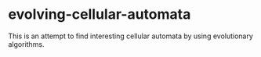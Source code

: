 # evolving-cellular-automata
This is an attempt to find interesting cellular automata by using evolutionary algorithms.
